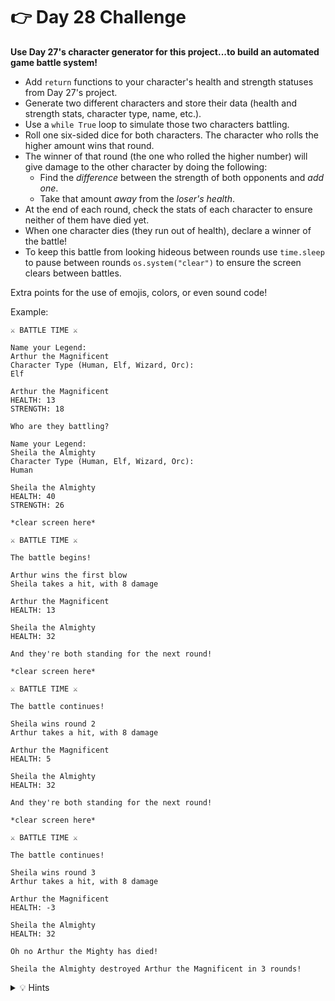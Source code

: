 # 👉 Day 28 Challenge

**Use Day 27's character generator for this project...to build an automated game battle system!**

- Add `return` functions to your character's health and strength statuses from Day 27's project.
- Generate two different characters and store their data (health and strength stats, character type, name, etc.).
- Use a `while True` loop to simulate those two characters battling.
- Roll one six-sided dice for both characters. The character who rolls the higher amount wins that round.
- The winner of that round (the one who rolled the higher number) will give damage to the other character by doing the following:
  - Find the *difference* between the strength of both opponents and *add one*.
  - Take that amount *away* from the *loser's health*.
- At the end of each round, check the stats of each character to ensure neither of them have died yet.
- When one character dies (they run out of health), declare a winner of the battle!
- To keep this battle from looking hideous between rounds use `time.sleep` to pause between rounds `os.system("clear")` to ensure the screen clears between battles.

Extra points for the use of emojis, colors, or even sound code!

Example: 
```
⚔️ BATTLE TIME ⚔️

Name your Legend:
Arthur the Magnificent
Character Type (Human, Elf, Wizard, Orc): 
Elf

Arthur the Magnificent
HEALTH: 13
STRENGTH: 18

Who are they battling?

Name your Legend:
Sheila the Almighty
Character Type (Human, Elf, Wizard, Orc): 
Human

Sheila the Almighty
HEALTH: 40
STRENGTH: 26

*clear screen here*

⚔️ BATTLE TIME ⚔️

The battle begins!

Arthur wins the first blow
Sheila takes a hit, with 8 damage

Arthur the Magnificent
HEALTH: 13

Sheila the Almighty
HEALTH: 32

And they're both standing for the next round!

*clear screen here*

⚔️ BATTLE TIME ⚔️

The battle continues!

Sheila wins round 2
Arthur takes a hit, with 8 damage

Arthur the Magnificent
HEALTH: 5

Sheila the Almighty
HEALTH: 32

And they're both standing for the next round!

*clear screen here*

⚔️ BATTLE TIME ⚔️

The battle continues!

Sheila wins round 3
Arthur takes a hit, with 8 damage

Arthur the Magnificent
HEALTH: -3

Sheila the Almighty
HEALTH: 32

Oh no Arthur the Mighty has died!

Sheila the Almighty destroyed Arthur the Magnificent in 3 rounds!
```

<details> <summary> 💡 Hints </summary>

- Start with the code you created from Day 27.
- Keep the same subroutines as Day 27 and add one more subroutine about character damage (how a winner is declared in each round).
- Tweak the `while` loop from Day 27 to introduce the first character and their stats followed by the character they will battle and that character's stats. (You will want to include pausing and clearing of the code as you did on Day 27).
- Create a counter (within the loop) to keep track of the winner for each round.
- Create another `while` loop *inside* the current `while` loop with `if` statements, pausing, and clearing of code to show what happens if character 1 wins, the characters tie, etc.
- Make sure you give a recap of the health each character has left after each round.


</details>
